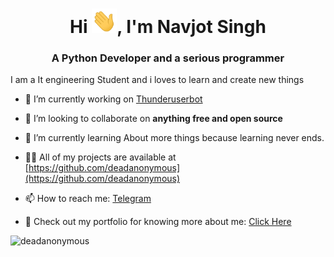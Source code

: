 
<h1 align="center">Hi <img src="https://raw.githubusercontent.com/ABSphreak/ABSphreak/master/gifs/Hi.gif" width="40px" />, I'm Navjot Singh</h1>
<h3 align="center">A Python Developer and a serious programmer</h3>

I am a It engineering Student and i loves to learn and create new things
- 🔭 I’m currently working on [Thunderuserbot](https://github.com/Thundergang/thunderuserbot)

- 👯 I’m looking to collaborate on **anything free and open source**

- 🌱 I’m currently learning About more things because learning never ends.

- 👨‍💻 All of my projects are available at [https://github.com/deadanonymous](https://github.com/deadanonymous)

- 📫 How to reach me: <a href="https://t.me/deadanonymous" class="icon brands fa-telegram"><span class="label">Telegram</span></a>

- 🤍 Check out my portfolio for knowing more about me: [Click Here](https://deadanonymous.github.io/)


 <img src="https://github-readme-stats-five-lyart.vercel.app/api?username=deadanonymous&show_icons=true" alt="deadanonymous" /> </p>

